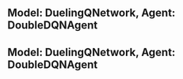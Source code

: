 
## Model: DuelingQNetwork, Agent: DoubleDQNAgent

## Model: DuelingQNetwork, Agent: DoubleDQNAgent
